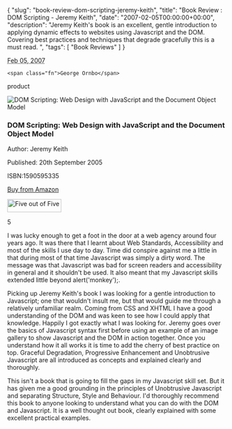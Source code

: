 {
  "slug": "book-review-dom-scripting-jeremy-keith",
  "title": "Book Review : DOM Scripting - Jeremy Keith",
  "date": "2007-02-05T00:00:00+00:00",
  "description": "Jeremy Keith's book is an excellent, gentle introduction to applying dynamic effects to websites using Javascript and the DOM. Covering best practices and techniques that degrade gracefully this is a must read. ",
  "tags": [
    "Book Reviews"
  ]
}

<abbr class="dtreviewed" title="20070205T1800">Feb 05, 2007</abbr>

<span class="reviewer vcard" id="reviewer-vcard">

    <span class="fn">George Ornbo</span>

</span>

<span class="type">product</span>

<img src="/images/articles/dom_scripting.jpg"  alt="DOM Scripting: Web Design with JavaScript and the Document Object Model" title="DOM Scripting: Web Design with JavaScript and the Document Object Model" class="right" />

<h3 class="fn">DOM Scripting: Web Design with JavaScript and the Document Object Model</h3>

<p>Author: Jeremy Keith</p>

<p>Published: 20th September 2005</p>

<p>ISBN:1590595335</p>

<p><a href="http://www.amazon.com/DOM-Scripting-Design-JavaScript-Document/dp/1590595335">Buy from Amazon</a></p>

<img src="https://shapeshed.com/images/books/five_stars.gif" title="Five out of Five" alt="Five out of Five" width="124" height="30" />

<span class="rating">5</span>

<div class="description">

<p>I was lucky enough to get a foot in the door at a web agency around four years ago. It was there that I learnt about Web Standards, Accessibility and most of the skills I use day to day. Time did conspire against me a little in that during most of that time Javascript was simply a dirty word. The message was that Javascript was bad for screen readers and accessibility in general and it shouldn't be used. It also meant that my Javascript skills extended little beyond alert('monkey');. </p>

<p>Picking up Jeremy Keith's book I was looking for a gentle introduction to Javascript; one that wouldn't insult me, but that would guide me through a relatively unfamiliar realm. Coming from CSS and XHTML I have a good understanding of the DOM and was keen to see how I could apply that knowledge. Happily I got exactly what I was looking for. Jeremy goes over the basics of Javascript syntax first before using an example of an image gallery to show Javascript and the DOM in action together. Once you understand how it all works it is time to add the cherry of best practice on top. Graceful Degradation, Progressive Enhancement and Unobtrusive Javascript are all introduced as concepts and explained clearly and thoroughly.</p> 

<p>This isn't a book that is going to fill the gaps in my Javascript skill set. But it has given me a good grounding in the principles of Unobtrusive Javascript and separating Structure, Style and Behaviour. I'd thoroughly recommend this book to anyone looking to understand what you can do with the DOM and Javascript. It is a well thought out book, clearly explained with some excellent practical examples. </p>

</div>
</div>
